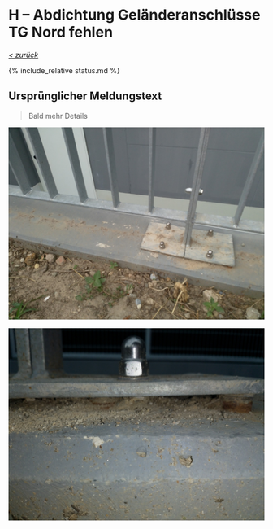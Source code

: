 # H &ndash; Abdichtung Geländeranschlüsse TG Nord fehlen

_[&lt; zurück](../../index.md)_

{% include_relative status.md %}

## Ursprünglicher Meldungstext

> Bald mehr Details

![](Meldung1.jpg)

![](Meldung2.jpg)
